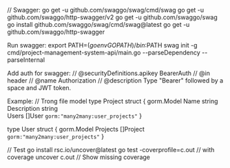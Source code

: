 // Swagger:
go get -u github.com/swaggo/swag/cmd/swag
go get -u github.com/swaggo/http-swagger/v2
go get -u github.com/swaggo/swag
go install github.com/swaggo/swag/cmd/swag@latest
go get -u github.com/swaggo/http-swagger

Run swagger:
export PATH=$(go env GOPATH)/bin:$PATH
swag init -g cmd/project-management-system-api/main.go --parseDependency --parseInternal



Add auth for swagger:
//	@securityDefinitions.apikey	BearerAuth
//	@in							header
//	@name						Authorization
//	@description				Type "Bearer" followed by a space and JWT token.


Example:
// Trong file model
type Project struct {
    gorm.Model
    Name        string    
    Description string    
    Users       []User    `gorm:"many2many:user_projects"`
}

type User struct {
    gorm.Model
    Projects    []Project `gorm:"many2many:user_projects"`
}


// Test
go install rsc.io/uncover@latest
go test -coverprofile=c.out // with coverage
uncover c.out // Show missing coverage